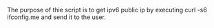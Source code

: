 The purpose of thie script is to get ipv6 public ip by executing curl -s6 ifconfig.me and send it to the user. 
